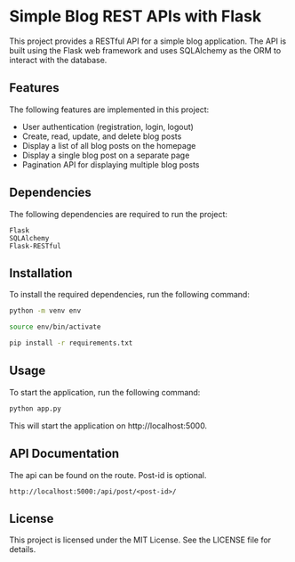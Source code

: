# Simple Blog REST APIs with Flask

This project provides a RESTful API for a simple blog application. The API is built using the Flask web framework and uses SQLAlchemy as the ORM to interact with the database.

## Features

The following features are implemented in this project:

   *  User authentication (registration, login, logout)
   *  Create, read, update, and delete blog posts
   *  Display a list of all blog posts on the homepage
   *  Display a single blog post on a separate page
   *  Pagination API for displaying multiple blog posts

## Dependencies

The following dependencies are required to run the project:

    Flask
    SQLAlchemy
    Flask-RESTful

## Installation

To install the required dependencies, run the following command:

```bash
python -m venv env

source env/bin/activate

pip install -r requirements.txt
```

## Usage

To start the application, run the following command:

```bash
python app.py
```
This will start the application on http://localhost:5000.

## API Documentation
The api can be found on the route. Post-id is optional.
```
http://localhost:5000:/api/post/<post-id>/
```
## License

This project is licensed under the MIT License. See the LICENSE file for details.